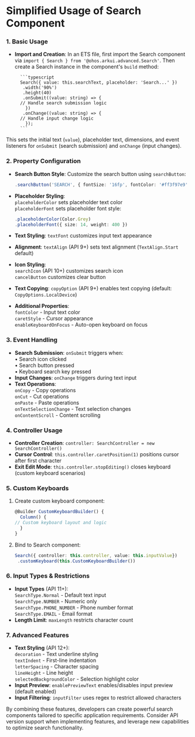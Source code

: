 
# Simplified Usage of Search Component

### 1. Basic Usage

- **Import and Creation**: In an ETS file, first import the Search component via `import { Search } from '@ohos.arkui.advanced.Search'`. Then create a Search instance in the component's `build` method:

    	```typescript
    	Search({ value: this.searchText, placeholder: 'Search...' })
    	 .width('90%')
    	 .height(40)
    	 .onSubmit((value: string) => {
    	// Handle search submission logic
    	  })
    	 .onChange((value: string) => {
    	// Handle input change logic
    	  });
    	```

This sets the initial text (`value`), placeholder text, dimensions, and event listeners for `onSubmit` (search submission) and `onChange` (input changes).

### 2. Property Configuration

- **Search Button Style**: Customize the search button using `searchButton`:

	```typescript
	.searchButton('SEARCH', { fontSize: '16fp', fontColor: '#ff3f97e9' })
	```

- **Placeholder Styling**:  
  `placeholderColor` sets placeholder text color  
  `placeholderFont` sets placeholder font style:

	```typescript
	.placeholderColor(Color.Grey)
	.placeholderFont({ size: 14, weight: 400 })
	```

- **Text Styling**: `textFont` customizes input text appearance
- **Alignment**: `textAlign` (API 9+) sets text alignment (`TextAlign.Start` default)
- **Icon Styling**:  
  `searchIcon` (API 10+) customizes search icon  
  `cancelButton` customizes clear button
- **Text Copying**: `copyOption` (API 9+) enables text copying (default: `CopyOptions.LocalDevice`)
- **Additional Properties**:  
  `fontColor` - Input text color  
  `caretStyle` - Cursor appearance  
  `enableKeyboardOnFocus` - Auto-open keyboard on focus

### 3. Event Handling

- **Search Submission**: `onSubmit` triggers when:  
  • Search icon clicked  
  • Search button pressed  
  • Keyboard search key pressed
- **Input Changes**: `onChange` triggers during text input
- **Text Operations**:  
  `onCopy` - Copy operations  
  `onCut` - Cut operations  
  `onPaste` - Paste operations  
  `onTextSelectionChange` - Text selection changes  
  `onContentScroll` - Content scrolling

### 4. Controller Usage

- **Controller Creation**: `controller: SearchController = new SearchController()`
- **Cursor Control**: `this.controller.caretPosition(1)` positions cursor after first character
- **Exit Edit Mode**: `this.controller.stopEditing()` closes keyboard (custom keyboard scenarios)

### 5. Custom Keyboards

1. Create custom keyboard component:
	```typescript
	@Builder CustomKeyboardBuilder() {
	  Column() {
	// Custom keyboard layout and logic
	  }
	}
	```
2. Bind to Search component:
	```typescript
	Search({ controller: this.controller, value: this.inputValue})
	 .customKeyboard(this.CustomKeyboardBuilder())
	```

### 6. Input Types & Restrictions

- **Input Types** (API 11+):  
  `SearchType.Normal` - Default text input  
  `SearchType.NUMBER` - Numeric only  
  `SearchType.PHONE_NUMBER` - Phone number format  
  `SearchType.EMAIL` - Email format
- **Length Limit**: `maxLength` restricts character count

### 7. Advanced Features

- **Text Styling** (API 12+):  
  `decoration` - Text underline styling  
  `textIndent` - First-line indentation  
  `letterSpacing` - Character spacing  
  `lineHeight` - Line height  
  `selectedBackgroundColor` - Selection highlight color
- **Input Preview**: `enablePreviewText` enables/disables input preview (default enabled)
- **Input Filtering**: `inputFilter` uses regex to restrict allowed characters

By combining these features, developers can create powerful search components tailored to specific application requirements. Consider API version support when implementing features, and leverage new capabilities to optimize search functionality.
